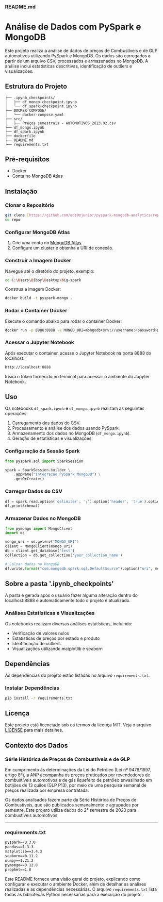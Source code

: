 ### README.md

# Análise de Dados com PySpark e MongoDB

Este projeto realiza a análise de dados de preços de Combustíveis e de GLP automotivos utilizando PySpark e MongoDB. Os dados são carregados a partir de um arquivo CSV, processados e armazenados no MongoDB. A análise inclui estatísticas descritivas, identificação de outliers e visualizações.

## Estrutura do Projeto

```
├── .ipynb_checkpoints/
│   ├── df_mongo-checkpoint.ipynb
│   └── df_spark-checkpoint.ipynb
├── DOCKER-COMPOSE/
│   └── docker-compose.yaml
├── src/
│   ├── Preços semestrais - AUTOMOTIVOS_2023.02.csv
├── df_mongo.ipynb
├── df_spark.ipynb
├── dockerfile
├── README.md
└── requirements.txt
```

## Pré-requisitos

- Docker
- Conta no MongoDB Atlas

## Instalação

### Clonar o Repositório

```bash
git clone [https://github.com/eds0njun1or/pyspark-mongodb-analytics/repo.git](https://github.com/Eds0nJun1or/pyspark-mongodb-analytics.git)
cd repo
```

### Configurar MongoDB Atlas

1. Crie uma conta no [MongoDB Atlas](https://www.mongodb.com/cloud/atlas).
2. Configure um cluster e obtenha a URI de conexão.

### Construir a Imagem Docker

Navegue até o diretório do projeto, exemplo:

```bash
cd C:\Users\Biboy\Desktop\big-spark
```

Construa a imagem Docker:

```bash
docker build -t pyspark-mongo .
```

### Rodar o Container Docker

Execute o comando abaixo para rodar o container Docker:

```bash
docker run -p 8888:8888 -e MONGO_URI=mongodb+srv://username:<password>@clustername.mongodb.net/test?retryWrites=true&w=majority -v %cd%:/home/jovyan/work pyspark-mongo
```

### Acessar o Jupyter Notebook

Após executar o container, acesse o Jupyter Notebook na porta 8888 do localhost:

```bash
http://localhost:8888
```

Insira o token fornecido no terminal para acessar o ambiente do Jupyter Notebook.

## Uso

Os notebooks `df_spark.ipynb` e `df_mongo.ipynb` realizam as seguintes operações:

1. Carregamento dos dados do CSV.
2. Processamento e análise dos dados usando PySpark.
3. Armazenamento dos dados no MongoDB (`df_mongo.ipynb`).
4. Geração de estatísticas e visualizações.

### Configuração da Sessão Spark

```python
from pyspark.sql import SparkSession

spark = SparkSession.builder \
    .appName("Integracao PySpark MongoDB") \
    .getOrCreate()
```

### Carregar Dados do CSV

```python
df = spark.read.option('delimiter', ';').option('header', 'true').option('inferSchema', 'true').option('encoding', 'ISO-8859-1').csv('./src/Preços semestrais - AUTOMOTIVOS_2023.02.csv')
df.printSchema()
```

### Armazenar Dados no MongoDB

```python
from pymongo import MongoClient
import os

mongo_uri = os.getenv("MONGO_URI")
client = MongoClient(mongo_uri)
db = client.get_database('test')
collection = db.get_collection('your_collection_name')

# Salvar dados no MongoDB
df.write.format("com.mongodb.spark.sql.DefaultSource").option("uri", mongo_uri).mode("append").save()
```

## Sobre a pasta '.ipynb_checkpoints'

A pasta é gerada após o usuário fazer alguma alteração dentro do localhost:8888 e automaticamente todo o projeto é atualizado.

### Análises Estatísticas e Visualizações

Os notebooks realizam diversas análises estatísticas, incluindo:

- Verificação de valores nulos
- Estatísticas de preços por estado e produto
- Identificação de outliers
- Visualizações utilizando matplotlib e seaborn

## Dependências

As dependências do projeto estão listadas no arquivo `requirements.txt`.

### Instalar Dependências

```bash
pip install -r requirements.txt
```

## Licença

Este projeto está licenciado sob os termos da licença MIT. Veja o arquivo [LICENSE](LICENSE) para mais detalhes.

## Contexto dos Dados

### Série Histórica de Preços de Combustíveis e de GLP

Em cumprimento às determinações da Lei do Petróleo (Lei nº 9478/1997, artigo 8º), a ANP acompanha os preços praticados por revendedores de combustíveis automotivos e de gás liquefeito de petróleo envasilhado em botijões de 13 quilos (GLP P13), por meio de uma pesquisa semanal de preços realizada por empresa contratada.

Os dados analisados fazem parte da Série Histórica de Preços de Combustíveis, que são publicados semanalmente e agrupados por semestre. Este projeto utiliza dados do 2° semestre de 2023 para combustíveis automotivos.

---

### requirements.txt

```txt
pyspark==3.3.0
pandas==1.3.3
matplotlib==3.4.3
seaborn==0.11.2
numpy==1.21.2
pymongo==3.12.0
prophet==1.0
```

Este README fornece uma visão geral do projeto, explicando como configurar e executar o ambiente Docker, além de detalhar as análises realizadas e as dependências necessárias. O arquivo `requirements.txt` lista todas as bibliotecas Python necessárias para a execução do projeto.
